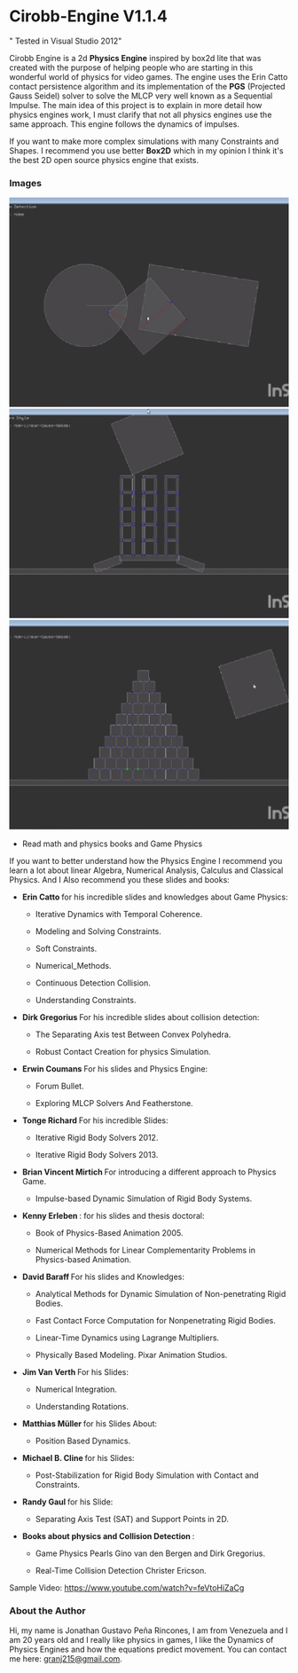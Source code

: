# Cirobb-Engine V1.1.4

" Tested in Visual Studio 2012"

Cirobb Engine is a 2d <b>Physics Engine</b> inspired by box2d lite that was created with the purpose of helping people who are starting
in this wonderful world of physics for video games. The engine uses the Erin Catto contact persistence algorithm
and its implementation of the <b>PGS</b> (Projected Gauss Seidel) solver to solve the MLCP very well known as a Sequential Impulse.
The main idea of this project is to explain in more detail how physics engines work,
I must clarify that not all physics engines use the same approach. This engine follows the dynamics of impulses.



If you want to make more complex simulations with many Constraints and Shapes. 
I recommend you use better <b>Box2D</b> which in my opinion I think it's the best 2D open source physics engine that exists.


<h3> Images </h3>

![img1](/images/img1.gif?raw=true)
![img2](/images/img2.gif?raw=true)
![img3](/images/img3.gif?raw=true)

* Read math and physics books and Game Physics 

If you want to better understand how the Physics Engine I recommend you learn a lot about linear Algebra, Numerical Analysis,
Calculus and Classical Physics. And I Also recommend you these slides and books:

- <b> Erin Catto </b> for his incredible slides and knowledges about Game Physics:

	* Iterative Dynamics with Temporal Coherence.

 	* Modeling and Solving Constraints.
	
	* Soft Constraints.
	
	* Numerical_Methods.
	
	* Continuous Detection Collision.
	
	* Understanding Constraints. 


- <b> Dirk Gregorius </b> For his incredible slides about collision detection:

	* The Separating Axis test Between Convex Polyhedra.
	
	* Robust Contact Creation for physics Simulation.


- <b> Erwin Coumans </b> For his slides and Physics Engine:

	* Forum Bullet.

	* Exploring MLCP Solvers And Featherstone.


- <b> Tonge Richard </b> For his incredible Slides:

	* Iterative Rigid Body Solvers 2012.

	* Iterative Rigid Body Solvers 2013.


- <b> Brian Vincent Mirtich </b> For introducing a different approach to Physics Game.

	* Impulse-based Dynamic Simulation of Rigid Body Systems.


- <b> Kenny Erleben </b>: for his slides and thesis doctoral: 

	* Book of Physics-Based Animation 2005.

	* Numerical Methods for Linear Complementarity Problems in Physics-based Animation.


- <b> David Baraff </b> For his slides and Knowledges:

	* Analytical Methods for Dynamic Simulation of Non-penetrating Rigid Bodies.

	* Fast Contact Force Computation for Nonpenetrating Rigid Bodies.
	
	* Linear-Time Dynamics using Lagrange Multipliers.

	* Physically Based Modeling. Pixar Animation Studios.


- <b> Jim Van Verth </b> For his Slides:

	* Numerical Integration.

	* Understanding Rotations.


- <b> Matthias Müller </b> for his Slides About:

	* Position Based Dynamics.


- <b> Michael B. Cline </b> for his Slides:

	* Post-Stabilization for Rigid Body Simulation with Contact and Constraints.


- <b> Randy Gaul </b> for his Slide: 

	* Separating Axis Test (SAT) and Support Points in 2D.


- <b> Books about physics and Collision Detection </b>: 

	* Game Physics Pearls Gino van den Bergen and Dirk Gregorius.

	* Real-Time Collision Detection Christer Ericson.


Sample Video: https://www.youtube.com/watch?v=feVtoHiZaCg


<h3> About the Author </h3>

Hi, my name is Jonathan Gustavo Peña Rincones, I am from Venezuela and I am 20 years old and I really like physics in games,
I like the Dynamics of Physics Engines and how the equations predict movement. You can contact me here: granj215@gmail.com.
